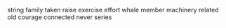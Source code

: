 string family taken raise exercise effort whale member machinery related old courage connected never series
